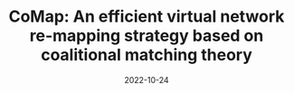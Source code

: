---
title: "CoMap: An efficient virtual network re-mapping strategy based on coalitional matching theory"
collection: publications
permalink: /publications/publication2
date: 2022-10-24
venue: 'Computer Networks, Elsevier'
---